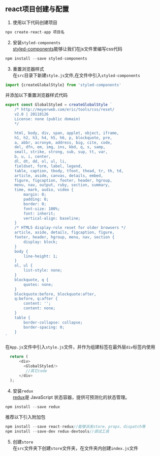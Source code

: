## react项目创建与配置

1. 使用以下代码创建项目
```javascript
npx create-react-app 项目名
```

2. 安装```styled-components```  
[styled-components](https://styled-components.com/)能够让我们在js文件里编写css代码
```javascript
npm install --save styled-components
```

3. 重置浏览器样式  
在```src```目录下新建```style.js```文件,在文件中引入```styled-components```
```javascript
import {createGlobalStyle} from 'styled-components'
```
并添加以下重置浏览器样式代码
```javascript
export const GlobalStyled = createGlobalStyle `
    /* http://meyerweb.com/eric/tools/css/reset/ 
    v2.0 | 20110126
    License: none (public domain)
    */

    html, body, div, span, applet, object, iframe,
    h1, h2, h3, h4, h5, h6, p, blockquote, pre,
    a, abbr, acronym, address, big, cite, code,
    del, dfn, em, img, ins, kbd, q, s, samp,
    small, strike, strong, sub, sup, tt, var,
    b, u, i, center,
    dl, dt, dd, ol, ul, li,
    fieldset, form, label, legend,
    table, caption, tbody, tfoot, thead, tr, th, td,
    article, aside, canvas, details, embed, 
    figure, figcaption, footer, header, hgroup, 
    menu, nav, output, ruby, section, summary,
    time, mark, audio, video {
        margin: 0;
        padding: 0;
        border: 0;
        font-size: 100%;
        font: inherit;
        vertical-align: baseline;
    }
    /* HTML5 display-role reset for older browsers */
    article, aside, details, figcaption, figure, 
    footer, header, hgroup, menu, nav, section {
        display: block;
    }
    body {
        line-height: 1;
    }
    ol, ul {
        list-style: none;
    }
    blockquote, q {
        quotes: none;
    }
    blockquote:before, blockquote:after,
    q:before, q:after {
        content: '';
        content: none;
    }
    table {
        border-collapse: collapse;
        border-spacing: 0;
    }
`
```
在```App.js```文件中引入```style.js```文件，并作为组建标签在最外层```div```标签内使用
```javascript
  return (
      <div>
        <GlobalStyled/>
         //其它code
      </div>
  );
```

4. 安装```redux```  
[redux](https://www.redux.org.cn/)是 JavaScript 状态容器，提供可预测化的状态管理。
```javascript
npm install --save redux
```
推荐以下引入附加包
```javascript
npm install --save react-redux//能够派发store、props、dispatch等
npm install --save-dev redux-devtools//调试工具
```

5. 创建```store```  
在```src```文件夹下创建```store```文件夹，在文件夹内创建```index.js```文件

